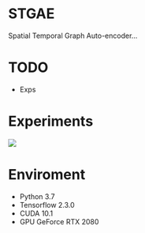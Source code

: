 # STGAE
Spatial Temporal Graph Auto-encoder...


# TODO
- Exps

# Experiments

![](./ouput/plots/predict_Uniform/9/single/9_tremor_result.gif)



# Enviroment

- Python 3.7
- Tensorflow 2.3.0
- CUDA 10.1
- GPU GeForce RTX 2080